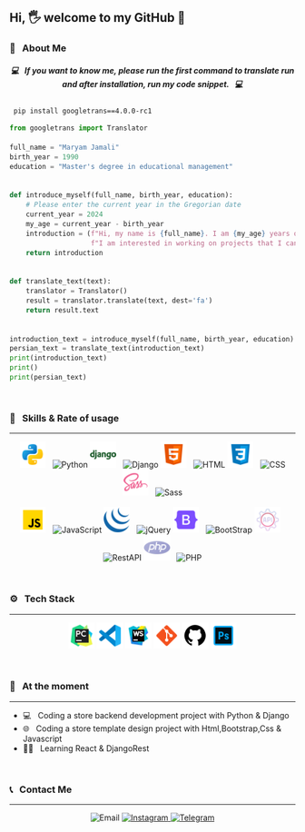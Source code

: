 <h2>Hi, 🖐️ welcome to my GitHub 💖</h2>

<h3> 💌 &nbsp; About Me </h3>

<h5 align=center>💻 &nbsp; If you want to know me, please run the first command to translate run and after installation, run my code snippet. &nbsp;  💻 </h5>
    
``` pip install googletrans==4.0.0-rc1```

```Python
from googletrans import Translator

full_name = "Maryam Jamali"
birth_year = 1990
education = "Master's degree in educational management"


def introduce_myself(full_name, birth_year, education):
    # Please enter the current year in the Gregorian date
    current_year = 2024
    my_age = current_year - birth_year
    introduction = (f"Hi, my name is {full_name}. I am {my_age} years old and have a {education}."
                    f"I am interested in working on projects that I can master their programming language..")
    return introduction


def translate_text(text):
    translator = Translator()
    result = translator.translate(text, dest='fa')
    return result.text


introduction_text = introduce_myself(full_name, birth_year, education)
persian_text = translate_text(introduction_text)
print(introduction_text)
print()
print(persian_text)
```
<br/>

<h3> 💪 &nbsp; Skills & Rate of usage </h3>

____
<p align="center">
    <a href="https://www.w3schools.com/python/default.asp" target="_blank" rel="noreferrer"><img src="https://github.com/MaryaJamali/MaryaJamali/blob/main/Python.png?raw=true" width="46" height="46" alt="Python"/></a> &nbsp; <img src="https://img.shields.io/badge/100 percent-FFD700" width="89" height="25" alt="Python"/>
    <a href="https://www.w3schools.com/django/index.php" target="_blank" rel="noreferrer"><img src="https://github.com/MaryaJamali/MaryaJamali/blob/main/Django.png?raw=true" width="46" height="46" alt="Django"/></a> &nbsp; <img src="https://img.shields.io/badge/95%20percent-008000" width="89" height="25" alt="Django"/>
    <a href="https://www.w3schools.com/html/default.asp" rel="noreferrer"><img src="https://github.com/MaryaJamali/MaryaJamali/blob/main/Html.png?raw=true" width="46" height="46" alt="HTML"/></a> &nbsp; <img src="https://img.shields.io/badge/90%20percent-FF4500" width="89" height="25" alt="HTML"/>
    <a href="https://www.w3schools.com/css/default.asp" target="_blank" rel="noreferrer"><img src="https://github.com/MaryaJamali/MaryaJamali/blob/main/Css.png?raw=true" width="46" height="46" alt="CSS"/></a> &nbsp; <img src="https://img.shields.io/badge/85%20percent-1E90FF" width="89" height="25" alt="CSS"/>
    <a href="https://www.w3schools.com/sass/default.php" target="_blank" rel="noreferrer"><img src="https://github.com/MaryaJamali/MaryaJamali/blob/main/Sass.png?raw=true" width="46" height="46" alt="Sass"/></a> &nbsp; <img src="https://img.shields.io/badge/65%20percent-e94c76" width="89" height="25" alt="Sass"/><br/><br/>
    <a href="https://www.w3schools.com/js/default.asp" target="_blank" rel="noreferrer"><img src="https://github.com/MaryaJamali/MaryaJamali/blob/main/JavaScript.png?raw=true" width="46" height="46" alt="JavaScript"/></a> &nbsp; <img src="https://img.shields.io/badge/85%20percent-fce908" width="89" height="25" alt="JavaScript"/>
    <a href="https://www.w3schools.com/jquery/default.asp" target="_blank" rel="noreferrer"><img src="https://github.com/MaryaJamali/MaryaJamali/blob/main/jQuery.png?raw=true" width="46" height="46" alt="jQuery"/></a> &nbsp; <img src="https://img.shields.io/badge/70%20percent-175099" width="89" height="25" alt="jQuery"/>
    <a href="https://www.w3schools.com/bootstrap5/index.php" target="_blank" rel="noreferrer"><img src="https://github.com/MaryaJamali/MaryaJamali/blob/main/BootStrap.png?raw=true" width="46" height="46" alt="BootStrap"/></a> &nbsp; <img src="https://img.shields.io/badge/85%20percent-7f81e4" width="89" height="25" alt="BootStrap"/>
     <a href="https://www.django-rest-framework.org/" target="_blank" rel="noreferrer"><img src="https://github.com/MaryaJamali/MaryaJamali/blob/main/Rest%20API.png?raw=true" width="46" height="46" alt="RestAPI"/></a> &nbsp; <img src="https://img.shields.io/badge/55%20percent-c80632" width="89" height="25" alt="RestAPI"/>
    <a href="https://www.w3schools.com/php/default.asp" target="_blank" rel="noreferrer"><img src="https://github.com/MaryaJamali/MaryaJamali/blob/main/php.png?raw=true" width="46" height="46" alt="PHP"/></a> &nbsp; <img src="https://img.shields.io/badge/32%20percent-b1b1f0" width="89" height="25" alt="PHP"/>
</p>

<br/>

<h3 align="left"> ⚙️ &nbsp; Tech Stack </h3>

____
<p align="center">
   <img src="https://github.com/MaryaJamali/MaryaJamali/blob/main/Pycharm.png?raw=true" width="46" height="46" alt="Pycharm" />
   <img src="https://github.com/MaryaJamali/MaryaJamali/blob/main/VisualStudioCode.png?raw=true" width="46" height="46" alt="VisualStudioCode" />
   <img src="https://github.com/MaryaJamali/MaryaJamali/blob/main/WebStorm.png?raw=true" width="46" height="46" alt="WebStorm" />
   <img src="https://github.com/MaryaJamali/MaryaJamali/blob/main/Git.png?raw=true" width="46" height="46" alt="Git" />
   <img src="https://github.com/MaryaJamali/MaryaJamali/blob/main/GitHub.png?raw=true" width="46" height="46" alt="GitHub" />
   <img src="https://github.com/MaryaJamali/MaryaJamali/blob/main/PhotoShop.png?raw=true" width="46" height="46" alt="PhotoShop" />  
</p>

<br/>

<h3 align="left">🌱 &nbsp; At the moment </h3>

____
   - 💻 &nbsp; Coding a store backend development project with Python & Django
   - 🌐 &nbsp; Coding a store template design project with Html,Bootstrap,Css & Javascript
   - 👩‍🎓 &nbsp; Learning React & DjangoRest

<br/>

<h3 align="left"> 📞 &nbsp; Contact Me </h3>

____
<p align="center">
    <img src="https://img.shields.io/badge/Email-m.jamali16@yahoo.com-blue?style=flat&logo=Yahoo" alt="Email"/>
  <a href="https://instagram.com/jamali130097/">
    <img src="https://img.shields.io/badge/Instagram-@Jamali130097-red?style=flat&logo=Instagram" alt="Instagram"/>
  </a>
  <a href="https://t.me/Jamali90/">
    <img src="https://img.shields.io/badge/Telegram-@Jamali90-blue?style=flat&logo=Telegram" alt="Telegram"/>
  </a>
</p>
